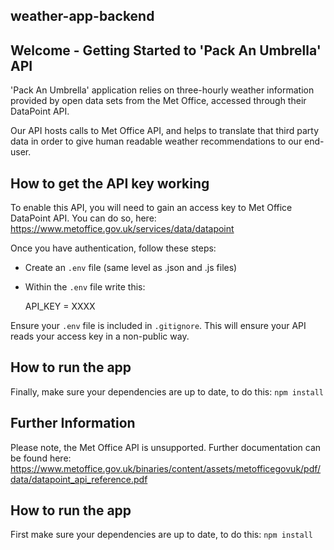 ## weather-app-backend

## Welcome - Getting Started to 'Pack An Umbrella' API

'Pack An Umbrella' application relies on three-hourly weather information provided by open data sets from the Met Office, accessed through their DataPoint API. 

Our API hosts calls to Met Office API, and helps to translate that third party data in order to give human readable weather recommendations to our end-user.

## How to get the API key working

To enable this API, you will need to gain an access key to Met Office DataPoint API. You can do so, here: https://www.metoffice.gov.uk/services/data/datapoint

Once you have authentication, follow these steps:

- Create an `.env` file (same level as .json and .js files)
- Within the `.env` file write this:

    API_KEY = XXXX <br>

Ensure your `.env` file is included in `.gitignore`. This will ensure your API reads your access key in a non-public way. 

## How to run the app

Finally, make sure your dependencies are up to date, to do this: `npm install`

## Further Information

Please note, the Met Office API is unsupported. Further documentation can be found here: https://www.metoffice.gov.uk/binaries/content/assets/metofficegovuk/pdf/data/datapoint_api_reference.pdf


## How to run the app

First make sure your dependencies are up to date, to do this:
```npm install```
